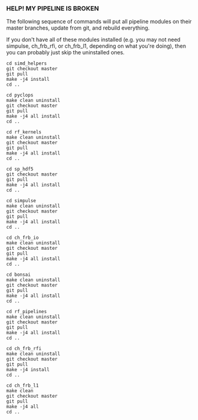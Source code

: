 ### HELP!  MY PIPELINE IS BROKEN

The following sequence of commands will put all pipeline modules on their master branches,
update from git, and rebuild everything.

If you don't have all of these modules installed (e.g. you may not need simpulse, ch_frb_rfi, or ch_frb_l1,
depending on what you're doing), then you can probably just skip the uninstalled ones.
```
cd simd_helpers
git checkout master
git pull
make -j4 install
cd ..

cd pyclops
make clean uninstall
git checkout master
git pull
make -j4 all install
cd ..

cd rf_kernels
make clean uninstall
git checkout master
git pull
make -j4 all install
cd ..

cd sp_hdf5
git checkout master
git pull
make -j4 all install
cd ..

cd simpulse
make clean uninstall
git checkout master
git pull
make -j4 all install
cd ..

cd ch_frb_io
make clean uninstall
git checkout master
git pull
make -j4 all install
cd ..

cd bonsai
make clean uninstall
git checkout master
git pull
make -j4 all install
cd ..

cd rf_pipelines
make clean uninstall
git checkout master
git pull
make -j4 all install
cd ..

cd ch_frb_rfi
make clean uninstall
git checkout master
git pull
make -j4 install
cd ..

cd ch_frb_l1
make clean
git checkout master
git pull
make -j4 all
cd ..
```
